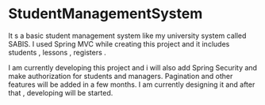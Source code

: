 # StudentManagementSystem
It s a basic student management system like my university system called SABIS. I used Spring MVC while creating this project and it includes students , lessons , registers . 

 I am currently developing this project and i will also  add Spring Security and make authorization for students and managers.
 Pagination and other features will be added in a few months. I am currently designing it and after that , developing will be started.
 
